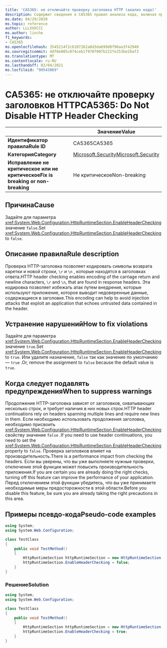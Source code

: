 ```yaml
---
title: 'CA5365: не отключайте проверку заголовка HTTP (анализ кода)'
description: Содержит сведения о CA5365 правил анализа кода, включая причины, способы устранения нарушений и время их подавления.
ms.date: 04/29/2020
ms.topic: reference
author: LLLXXXCCC
ms.author: linche
f1_keywords:
- CA5365
ms.openlocfilehash: 3545214f2c6107262a0d3da699d8f96aa3f42940
ms.sourcegitcommit: 4df8e005c074ceb1f978f007b222fe253be2baf3
ms.translationtype: MT
ms.contentlocale: ru-RU
ms.lasthandoff: 02/04/2021
ms.locfileid: "99543869"
---
```

# <a name="ca5365-do-not-disable-http-header-checking"></a><span data-ttu-id="3a5c5-103">CA5365: не отключайте проверку заголовков HTTP</span><span class="sxs-lookup"><span data-stu-id="3a5c5-103">CA5365: Do Not Disable HTTP Header Checking</span></span>

| | <span data-ttu-id="3a5c5-104">Значение</span><span class="sxs-lookup"><span data-stu-id="3a5c5-104">Value</span></span> |
|-|-|
| <span data-ttu-id="3a5c5-105">**Идентификатор правила**</span><span class="sxs-lookup"><span data-stu-id="3a5c5-105">**Rule ID**</span></span> |<span data-ttu-id="3a5c5-106">CA5365</span><span class="sxs-lookup"><span data-stu-id="3a5c5-106">CA5365</span></span>|
| <span data-ttu-id="3a5c5-107">**Категория**</span><span class="sxs-lookup"><span data-stu-id="3a5c5-107">**Category**</span></span> |[<span data-ttu-id="3a5c5-108">Microsoft.Security</span><span class="sxs-lookup"><span data-stu-id="3a5c5-108">Microsoft.Security</span></span>](security-warnings.md)|
| <span data-ttu-id="3a5c5-109">**Исправление не критическое или не критическое**</span><span class="sxs-lookup"><span data-stu-id="3a5c5-109">**Fix is breaking or non-breaking**</span></span> |<span data-ttu-id="3a5c5-110">Не критическое</span><span class="sxs-lookup"><span data-stu-id="3a5c5-110">Non-breaking</span></span>|

## <a name="cause"></a><span data-ttu-id="3a5c5-111">Причина</span><span class="sxs-lookup"><span data-stu-id="3a5c5-111">Cause</span></span>

<span data-ttu-id="3a5c5-112">Задайте для параметра <xref:System.Web.Configuration.HttpRuntimeSection.EnableHeaderChecking> значение `false`.</span><span class="sxs-lookup"><span data-stu-id="3a5c5-112">Set <xref:System.Web.Configuration.HttpRuntimeSection.EnableHeaderChecking> to `false`.</span></span>

## <a name="rule-description"></a><span data-ttu-id="3a5c5-113">Описание правила</span><span class="sxs-lookup"><span data-stu-id="3a5c5-113">Rule description</span></span>

<span data-ttu-id="3a5c5-114">Проверка HTTP-заголовка позволяет кодировать символы возврата каретки и новой строки, `\r` и `\n` , которые находятся в заголовках ответа.</span><span class="sxs-lookup"><span data-stu-id="3a5c5-114">HTTP header checking enables encoding of the carriage return and newline characters, `\r` and `\n`, that are found in response headers.</span></span> <span data-ttu-id="3a5c5-115">Эта кодировка позволяет избежать атак путем внедрения, которые используют приложение, которое выводит недоверенные данные, содержащиеся в заголовке.</span><span class="sxs-lookup"><span data-stu-id="3a5c5-115">This encoding can help to avoid injection attacks that exploit an application that echoes untrusted data contained in the header.</span></span>

## <a name="how-to-fix-violations"></a><span data-ttu-id="3a5c5-116">Устранение нарушений</span><span class="sxs-lookup"><span data-stu-id="3a5c5-116">How to fix violations</span></span>

<span data-ttu-id="3a5c5-117">Задайте для параметра <xref:System.Web.Configuration.HttpRuntimeSection.EnableHeaderChecking> значение `true`.</span><span class="sxs-lookup"><span data-stu-id="3a5c5-117">Set <xref:System.Web.Configuration.HttpRuntimeSection.EnableHeaderChecking> to `true`.</span></span> <span data-ttu-id="3a5c5-118">Или удалите назначение, `false` так как значение по умолчанию — `true` .</span><span class="sxs-lookup"><span data-stu-id="3a5c5-118">Or, remove the assignment to `false` because the default value is `true`.</span></span>

## <a name="when-to-suppress-warnings"></a><span data-ttu-id="3a5c5-119">Когда следует подавлять предупреждения</span><span class="sxs-lookup"><span data-stu-id="3a5c5-119">When to suppress warnings</span></span>

<span data-ttu-id="3a5c5-120">Продолжение HTTP-заголовка зависят от заголовков, охватывающих несколько строк, и требует наличия в них новых строк.</span><span class="sxs-lookup"><span data-stu-id="3a5c5-120">HTTP header continuations rely on headers spanning multiple lines and require new lines in them.</span></span> <span data-ttu-id="3a5c5-121">Если необходимо использовать продолжения заголовка, необходимо присвоить <xref:System.Web.Configuration.HttpRuntimeSection.EnableHeaderChecking> свойству значение `false` .</span><span class="sxs-lookup"><span data-stu-id="3a5c5-121">If you need to use header continuations, you need to set the <xref:System.Web.Configuration.HttpRuntimeSection.EnableHeaderChecking> property to `false`.</span></span> <span data-ttu-id="3a5c5-122">Проверка заголовков влияет на производительность.</span><span class="sxs-lookup"><span data-stu-id="3a5c5-122">There is a performance impact from checking the headers.</span></span> <span data-ttu-id="3a5c5-123">Если вы уверены, что вы уже выполняете нужные проверки, отключение этой функции может повысить производительность приложения.</span><span class="sxs-lookup"><span data-stu-id="3a5c5-123">If you are certain you are already doing the right checks, turning off this feature can improve the performance of your application.</span></span> <span data-ttu-id="3a5c5-124">Перед отключением этой функции убедитесь, что вы уже принимаете необходимые меры предосторожности в этой области.</span><span class="sxs-lookup"><span data-stu-id="3a5c5-124">Before you disable this feature, be sure you are already taking the right precautions in this area.</span></span>

## <a name="pseudo-code-examples"></a><span data-ttu-id="3a5c5-125">Примеры псевдо-кода</span><span class="sxs-lookup"><span data-stu-id="3a5c5-125">Pseudo-code examples</span></span>

```csharp
using System;
using System.Web.Configuration;

class TestClass
{
    public void TestMethod()
    {
        HttpRuntimeSection httpRuntimeSection = new HttpRuntimeSection();
        httpRuntimeSection.EnableHeaderChecking = false;
    }
}
```

### <a name="solution"></a><span data-ttu-id="3a5c5-126">Решение</span><span class="sxs-lookup"><span data-stu-id="3a5c5-126">Solution</span></span>

```csharp
using System;
using System.Web.Configuration;

class TestClass
{
    public void TestMethod()
    {
        HttpRuntimeSection httpRuntimeSection = new HttpRuntimeSection();
        httpRuntimeSection.EnableHeaderChecking = true;
    }
}
```
